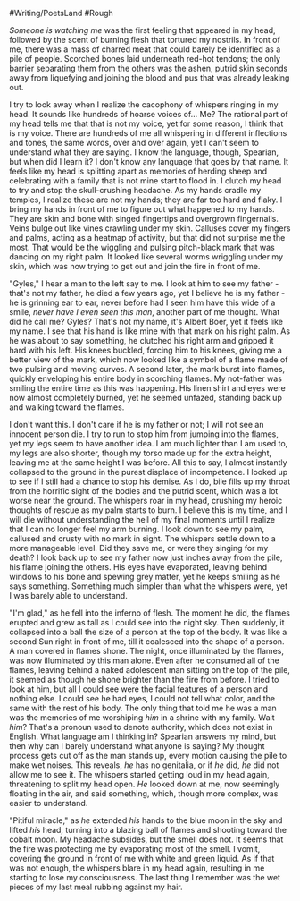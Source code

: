 #Writing/PoetsLand #Rough 

*Someone is watching me* was the first feeling that appeared in my head, followed by the scent of burning flesh that tortured my nostrils. In front of me, there was a mass of charred meat that could barely be identified as a pile of people. Scorched bones laid underneath red-hot tendons; the only barrier separating them from the others was the ashen, putrid skin seconds away from liquefying and joining the blood and pus that was already leaking out.

I try to look away when I realize the cacophony of whispers ringing in my head. It sounds like hundreds of hoarse voices of... Me? The rational part of my head tells me that that is not my voice, yet for some reason, I think that is my voice. There are hundreds of me all whispering in different inflections and tones, the same words, over and over again, yet I can't seem to understand what they are saying. I know the language, though, Spearian, but when did I learn it? I don't know any language that goes by that name. It feels like my head is splitting apart as memories of herding sheep and celebrating with a family that is not mine start to flood in. I clutch my head to try and stop the skull-crushing headache. As my hands cradle my temples, I realize these are not my hands; they are far too hard and flaky. I bring my hands in front of me to figure out what happened to my hands. They are skin and bone with singed fingertips and overgrown fingernails. Veins bulge out like vines crawling under my skin. Calluses cover my fingers and palms, acting as a heatmap of activity, but that did not surprise me the most. That would be the wiggling and pulsing pitch-black mark that was dancing on my right palm. It looked like several worms wriggling under my skin, which was now trying to get out and join the fire in front of me.

"Gyles," I hear a man to the left say to me. I look at him to see my father - that's not my father, he died a few years ago, yet I believe he is my father - he is grinning ear to ear, never before had I seen him have this wide of a smile, *never have I even seen this man*, another part of me thought. What did he call me? Gyles? That's not my name, it's Albert Boer, yet it feels like my name. I see that his hand is like mine with that mark on his right palm. As he was about to say something, he clutched his right arm and gripped it hard with his left. His knees buckled, forcing him to his knees, giving me a better view of the mark, which now looked like a symbol of a flame made of two pulsing and moving curves. A second later, the mark burst into flames, quickly enveloping his entire body in scorching flames. My not-father was smiling the entire time as this was happening. His linen shirt and eyes were now almost completely burned, yet he seemed unfazed, standing back up and walking toward the flames.

I don't want this. I don't care if he is my father or not; I will not see an innocent person die. I try to run to stop him from jumping into the flames, yet my legs seem to have another idea. I am much lighter than I am used to, my legs are also shorter, though my torso made up for the extra height, leaving me at the same height I was before. All this to say, I almost instantly collapsed to the ground in the purest displace of incompetence. I looked up to see if I still had a chance to stop his demise. As I do, bile fills up my throat from the horrific sight of the bodies and the putrid scent, which was a lot worse near the ground. The whispers roar in my head, crushing my heroic thoughts of rescue as my palm starts to burn. I believe this is my time, and I will die without understanding the hell of my final moments until I realize that I can no longer feel my arm burning. I look down to see my palm, callused and crusty with no mark in sight. The whispers settle down to a more manageable level. Did they save me, or were they singing for my death? I look back up to see my father now just inches away from the pile, his flame joining the others. His eyes have evaporated, leaving behind windows to his bone and spewing grey matter, yet he keeps smiling as he says something. Something much simpler than what the whispers were, yet I was barely able to understand. 

"I'm glad," as he fell into the inferno of flesh. The moment he did, the flames erupted and grew as tall as I could see into the night sky. Then suddenly, it collapsed into a ball the size of a person at the top of the body. It was like a second Sun right in front of me, till it coalesced into the shape of a person. A man covered in flames shone. The night, once illuminated by the flames, was now illuminated by this man alone. Even after he consumed all of the flames, leaving behind a naked adolescent man sitting on the top of the pile, it seemed as though he shone brighter than the fire from before. I tried to look at him, but all I could see were the facial features of a person and nothing else. I could see he had eyes, I could not tell what color, and the same with the rest of his body. The only thing that told me he was a man was the memories of me worshiping *him* in a shrine with my family. Wait *him*? That's a pronoun used to denote authority, which does not exist in English. What language am I thinking in? Spearian answers my mind, but then why can I barely understand what anyone is saying? My thought process gets cut off as the man stands up, every motion causing the pile to make wet noises. This reveals, *he* has no genitalia, or if *he* did, *he* did not allow me to see it. The whispers started getting loud in my head again, threatening to split my head open. *He* looked down at me, now seemingly floating in the air, and said something, which, though more complex, was easier to understand.

"Pitiful miracle," as *he* extended *his* hands to the blue moon in the sky and lifted *his* head, turning into a blazing ball of flames and shooting toward the cobalt moon. My headache subsides, but the smell does not. It seems that the fire was protecting me by evaporating most of the smell. I vomit, covering the ground in front of me with white and green liquid. As if that was not enough, the whispers blare in my head again, resulting in me starting to lose my consciousness. The last thing I remember was the wet pieces of my last meal rubbing against my hair.